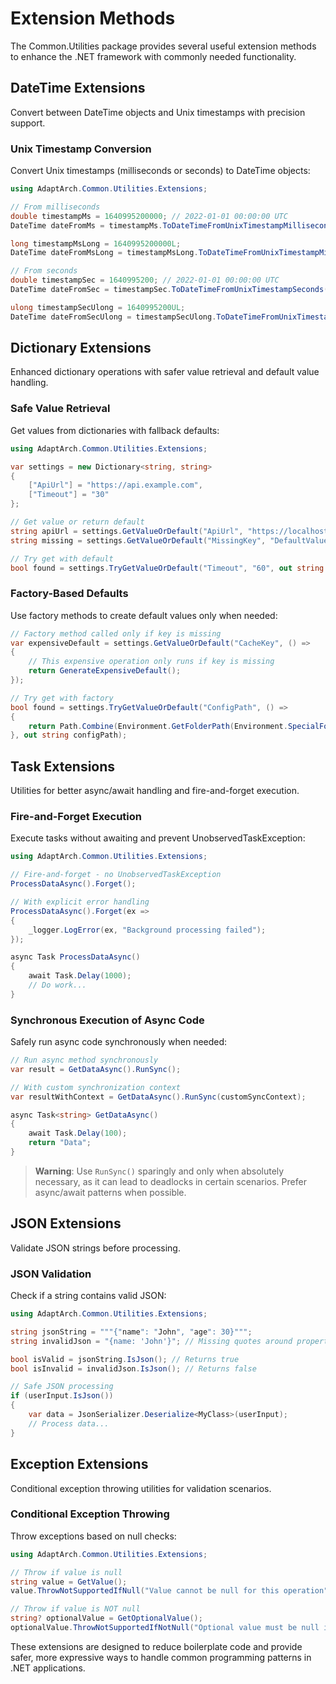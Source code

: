 # Extension Methods

The Common.Utilities package provides several useful extension methods to enhance the .NET framework with commonly needed functionality.

## DateTime Extensions

Convert between DateTime objects and Unix timestamps with precision support.

### Unix Timestamp Conversion

Convert Unix timestamps (milliseconds or seconds) to DateTime objects:

```csharp
using AdaptArch.Common.Utilities.Extensions;

// From milliseconds
double timestampMs = 1640995200000; // 2022-01-01 00:00:00 UTC
DateTime dateFromMs = timestampMs.ToDateTimeFromUnixTimestampMilliseconds();

long timestampMsLong = 1640995200000L;
DateTime dateFromMsLong = timestampMsLong.ToDateTimeFromUnixTimestampMilliseconds();

// From seconds  
double timestampSec = 1640995200; // 2022-01-01 00:00:00 UTC
DateTime dateFromSec = timestampSec.ToDateTimeFromUnixTimestampSeconds();

ulong timestampSecUlong = 1640995200UL;
DateTime dateFromSecUlong = timestampSecUlong.ToDateTimeFromUnixTimestampSeconds();
```

## Dictionary Extensions

Enhanced dictionary operations with safer value retrieval and default value handling.

### Safe Value Retrieval

Get values from dictionaries with fallback defaults:

```csharp
using AdaptArch.Common.Utilities.Extensions;

var settings = new Dictionary<string, string>
{
    ["ApiUrl"] = "https://api.example.com",
    ["Timeout"] = "30"
};

// Get value or return default
string apiUrl = settings.GetValueOrDefault("ApiUrl", "https://localhost");
string missing = settings.GetValueOrDefault("MissingKey", "DefaultValue");

// Try get with default
bool found = settings.TryGetValueOrDefault("Timeout", "60", out string timeout);
```

### Factory-Based Defaults

Use factory methods to create default values only when needed:

```csharp
// Factory method called only if key is missing
var expensiveDefault = settings.GetValueOrDefault("CacheKey", () => 
{
    // This expensive operation only runs if key is missing
    return GenerateExpensiveDefault();
});

// Try get with factory
bool found = settings.TryGetValueOrDefault("ConfigPath", () => 
{
    return Path.Combine(Environment.GetFolderPath(Environment.SpecialFolder.ApplicationData), "myapp");
}, out string configPath);
```

## Task Extensions

Utilities for better async/await handling and fire-and-forget execution.

### Fire-and-Forget Execution

Execute tasks without awaiting and prevent UnobservedTaskException:

```csharp
using AdaptArch.Common.Utilities.Extensions;

// Fire-and-forget - no UnobservedTaskException
ProcessDataAsync().Forget();

// With explicit error handling
ProcessDataAsync().Forget(ex => 
{
    _logger.LogError(ex, "Background processing failed");
});

async Task ProcessDataAsync()
{
    await Task.Delay(1000);
    // Do work...
}
```

### Synchronous Execution of Async Code

Safely run async code synchronously when needed:

```csharp
// Run async method synchronously
var result = GetDataAsync().RunSync();

// With custom synchronization context
var resultWithContext = GetDataAsync().RunSync(customSyncContext);

async Task<string> GetDataAsync()
{
    await Task.Delay(100);
    return "Data";
}
```

> **Warning**: Use `RunSync()` sparingly and only when absolutely necessary, as it can lead to deadlocks in certain scenarios. Prefer async/await patterns when possible.

## JSON Extensions

Validate JSON strings before processing.

### JSON Validation

Check if a string contains valid JSON:

```csharp
using AdaptArch.Common.Utilities.Extensions;

string jsonString = """{"name": "John", "age": 30}""";
string invalidJson = "{name: 'John'}"; // Missing quotes around property name

bool isValid = jsonString.IsJson(); // Returns true
bool isInvalid = invalidJson.IsJson(); // Returns false

// Safe JSON processing
if (userInput.IsJson())
{
    var data = JsonSerializer.Deserialize<MyClass>(userInput);
    // Process data...
}
```

## Exception Extensions

Conditional exception throwing utilities for validation scenarios.

### Conditional Exception Throwing

Throw exceptions based on null checks:

```csharp
using AdaptArch.Common.Utilities.Extensions;

// Throw if value is null
string value = GetValue();
value.ThrowNotSupportedIfNull("Value cannot be null for this operation");

// Throw if value is NOT null
string? optionalValue = GetOptionalValue();
optionalValue.ThrowNotSupportedIfNotNull("Optional value must be null in this context");
```

These extensions are designed to reduce boilerplate code and provide safer, more expressive ways to handle common programming patterns in .NET applications.